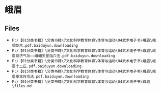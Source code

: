 # 峨眉

## Files

- `F:/【01分类书籍】\分类书籍\7文化科学教育体育\体育与运动\04武术电子书\峨眉\峨嵋剑术.pdf.baiduyun.downloading`
- `F:/【01分类书籍】\分类书籍\7文化科学教育体育\体育与运动\04武术电子书\峨眉\峨眉临济气功——峨嵋天罡指穴法.pdf.baiduyun.downloading`
- `F:/【01分类书籍】\分类书籍\7文化科学教育体育\体育与运动\04武术电子书\峨眉\峨眉十二庄.pdf.baiduyun.downloading`
- `F:/【01分类书籍】\分类书籍\7文化科学教育体育\体育与运动\04武术电子书\峨眉\峨眉拳古传功法.pdf.baiduyun.downloading`
- `F:/【01分类书籍】\分类书籍\7文化科学教育体育\体育与运动\04武术电子书\峨眉\files.md`
